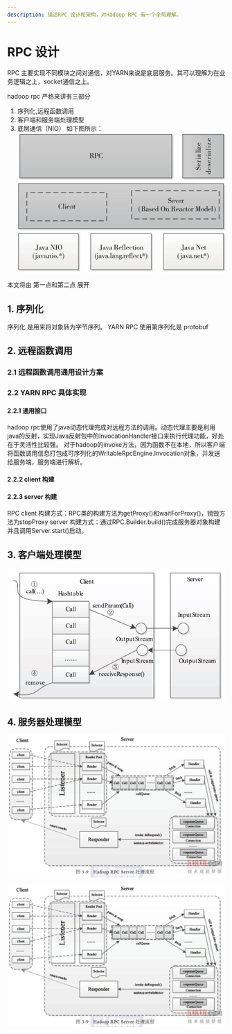 ```yaml
---
description: 描述RPC 设计和架构，对Hadoop RPC 有一个全局理解。
---
```


# RPC 设计

RPC 主要实现不同模块之间对通信，对YARN来说是底层服务。其可以理解为在业务逻辑之上，socket通信之上。

hadoop rpc 严格来讲有三部分
1. 序列化,远程函数调用
2. 客户端和服务端处理模型
3. 底层通信（NIO）
如下图所示：  
![](/images/rpc1.png)

本文将由 第一点和第二点 展开

## 1. 序列化  
序列化 是用来将对象转为字节序列。
YARN RPC 使用第序列化是 protobuf

## 2. 远程函数调用
### 2.1 远程函数调用通用设计方案

### 2.2 YARN RPC 具体实现

#### 2.2.1 通用接口
hadoop rpc使用了java动态代理完成对远程方法的调用。动态代理主要是利用java的反射，实现Java反射包中的InvocationHandler接口来执行代理功能，好处在于灵活性比较强。
对于hadoop的invoke方法，因为函数不在本地，所以客户端将函数调用信息打包成可序列化的WritableRpcEngine.Invocation对象，并发送给服务端，服务端进行解析。

#### 2.2.2 client 构建

#### 2.2.3 server 构建

RPC
client 构建方式：RPC类的构建方法为getProxy()和waitForProxy()，销毁方法为stopProxy
server 构建方式：通过RPC.Builder.build()完成服务器对象构建并且调用Server.start()启动。

## 3. 客户端处理模型
![](/images/rpc3.png)

## 4. 服务器处理模型
![](/images/rpc4.png)

![](/images/rpc4.png)

